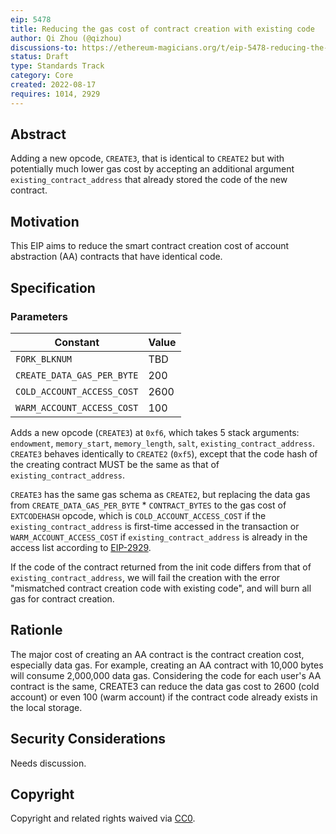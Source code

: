 ```yaml
---
eip: 5478
title: Reducing the gas cost of contract creation with existing code
author: Qi Zhou (@qizhou)
discussions-to: https://ethereum-magicians.org/t/eip-5478-reducing-the-gas-cost-of-contract-creation-with-existing-code/10419
status: Draft
type: Standards Track
category: Core
created: 2022-08-17
requires: 1014, 2929
---
```


## Abstract

Adding a new opcode, `CREATE3`, that is identical to `CREATE2` but with potentially much lower gas cost by accepting an additional argument `existing_contract_address` that already stored the code of the new contract.

## Motivation

This EIP aims to reduce the smart contract creation cost of account abstraction (AA) contracts that have identical code.

## Specification

### Parameters

| Constant                  | Value            |
| ------------------------- | ---------------- |
| `FORK_BLKNUM`             | TBD              |
| `CREATE_DATA_GAS_PER_BYTE`          | 200            |
| `COLD_ACCOUNT_ACCESS_COST` | 2600 |
| `WARM_ACCOUNT_ACCESS_COST` | 100 |

Adds a new opcode (`CREATE3`) at `0xf6`, which takes 5 stack arguments: `endowment`, `memory_start`, `memory_length`, `salt`, `existing_contract_address`. `CREATE3` behaves identically to `CREATE2` (`0xf5`), except that the code hash of the creating contract MUST be the same as that of `existing_contract_address`.

`CREATE3` has the same gas schema as `CREATE2`, but replacing the data gas from `CREATE_DATA_GAS_PER_BYTE` * `CONTRACT_BYTES` to the gas cost of `EXTCODEHASH` opcode, which is `COLD_ACCOUNT_ACCESS_COST` if the `existing_contract_address` is first-time accessed in the transaction or `WARM_ACCOUNT_ACCESS_COST` if `existing_contract_address` is already in the access list according to [EIP-2929](./eip-2929.md).

If the code of the contract returned from the init code differs from that of `existing_contract_address`, we will fail the creation with the error "mismatched contract creation code with existing code", and will burn all gas for contract creation.

## Rationle

The major cost of creating an AA contract is the contract creation cost, especially data gas. For example, creating an AA contract with 10,000 bytes will consume 2,000,000 data gas.  Considering the code for each user's AA contract is the same, CREATE3 can reduce the data gas cost to 2600 (cold account) or even 100 (warm account) if the contract code already exists in the local storage.

## Security Considerations

Needs discussion.

## Copyright
Copyright and related rights waived via [CC0](../LICENSE.md).

